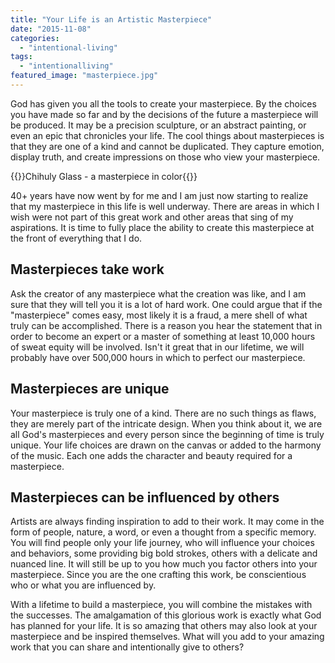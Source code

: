 ```yaml
---
title: "Your Life is an Artistic Masterpiece"
date: "2015-11-08"
categories: 
  - "intentional-living"
tags: 
  - "intentionalliving"
featured_image: "masterpiece.jpg"
---
```


God has given you all the tools to create your masterpiece. By the choices you have made so far and by the decisions of the future a masterpiece will be produced. It may be a precision sculpture, or an abstract painting, or even an epic that chronicles your life. The cool things about masterpieces is that they are one of a kind and cannot be duplicated. They capture emotion, display truth, and create impressions on those who view your masterpiece.

{{<featuredimage class="inline-feature-image">}}Chihuly Glass - a masterpiece in color{{</featuredimage>}}

40+ years have now went by for me and I am just now starting to realize that my masterpiece in this life is well underway. There are areas in which I wish were not part of this great work and other areas that sing of my aspirations. It is time to fully place the ability to create this masterpiece at the front of everything that I do.

## Masterpieces take work

Ask the creator of any masterpiece what the creation was like, and I am sure that they will tell you it is a lot of hard work. One could argue that if the "masterpiece" comes easy, most likely it is a fraud, a mere shell of what truly can be accomplished. There is a reason you hear the statement that in order to become an expert or a master of something at least 10,000 hours of sweat equity will be involved. Isn't it great that in our lifetime, we will probably have over 500,000 hours in which to perfect our masterpiece.

## Masterpieces are unique

Your masterpiece is truly one of a kind. There are no such things as flaws, they are merely part of the intricate design. When you think about it, we are all God's masterpieces and every person since the beginning of time is truly unique. Your life choices are drawn on the canvas or added to the harmony of the music. Each one adds the character and beauty required for a masterpiece.

## Masterpieces can be influenced by others

Artists are always finding inspiration to add to their work. It may come in the form of people, nature, a word, or even a thought from a specific memory. You will find people only your life journey, who will influence your choices and behaviors, some providing big bold strokes, others with a delicate and nuanced line. It will still be up to you how much you factor others into your masterpiece. Since you are the one crafting this work, be conscientious who or what you are influenced by.

With a lifetime to build a masterpiece, you will combine the mistakes with the successes. The amalgamation of this glorious work is exactly what God has planned for your life. It is so amazing that others may also look at your masterpiece and be inspired themselves. What will you add to your amazing work that you can share and intentionally give to others?
